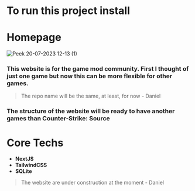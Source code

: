 # To run this project install

# Homepage
![Peek 20-07-2023 12-13 (1)](https://github.com/daniellucas04/nextjs-cs-source-mods/assets/97129532/95af1bbc-1056-4784-b01c-cad7ddbe59ae)

### This website is for the game mod community. First I thought of just one game but now this can be more flexible for other games. 
> The repo name will be the same, at least, for now - Daniel

### The structure of the website will be ready to have another games than Counter-Strike: Source

# Core Techs
- **NextJS**
- **TailwindCSS**
- **SQLite**

> The website are under construction at the moment - Daniel
